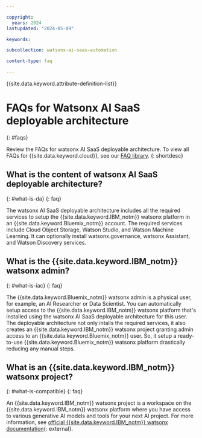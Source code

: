 ```yaml
---

copyright:
  years: 2024
lastupdated: "2024-05-09"

keywords:

subcollection: watsonx-ai-saas-automation

content-type: faq

---
```


{{site.data.keyword.attribute-definition-list}}

# FAQs for Watsonx AI SaaS deployable architecture
{: #faqs}

Review the FAQs for watsonx AI SaaS deployable architecture. To view all FAQs for {{site.data.keyword.cloud}}, see our [FAQ library](/docs/faqs).
{: shortdesc}

## What is the content of watsonx AI SaaS deployable architecture?
{: #what-is-da}
{: faq}

The watsonx AI SaaS deployable architecture includes all the required services to setup the {{site.data.keyword.IBM_notm}} watsonx platform in an {{site.data.keyword.Bluemix_notm}} account. The required services include Cloud Object Storage, Watson Studio, and Watson Machine Learning. It can optionally install watsonx.governance, watsonx Assistant, and Watson Discovery services.

## What is the {{site.data.keyword.IBM_notm}} watsonx admin?
{: #what-is-iac}
{: faq}

The {{site.data.keyword.Bluemix_notm}} watsonx admin is a physical user, for example, an AI Researcher or Data Scientist. You can automatically setup access to the {{site.data.keyword.IBM_notm}} watsonx platform that's installed using the watsonx AI SaaS deployable architecture for this user. The deployable architecture not only intalls the required services, it also creates an {{site.data.keyword.IBM_notm}} watsonx project granting admin access to an {{site.data.keyword.Bluemix_notm}} user. So, it setup a ready-to-use {{site.data.keyword.Bluemix_notm}} watsonx platform drastically reducing any manual steps.

## What is an {{site.data.keyword.IBM_notm}} watsonx project?
{: #what-is-compatible}
{: faq}

An {{site.data.keyword.IBM_notm}} watsonx project is a workspace on the {{site.data.keyword.IBM_notm}} watsonx platform where you have access to various generative AI models and tools for your next AI project. For more information, see [official {{site.data.keyword.IBM_notm}} watsonx documentation](https://dataplatform.cloud.ibm.com/docs/content/wsj/manage-data/manage-projects.html?context=wx&audience=wdp){: external}.
